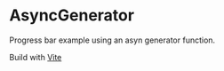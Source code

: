# AsyncGenerator

Progress bar example using an asyn generator function.

Build with [Vite](https://vitejs.dev/guide/)
